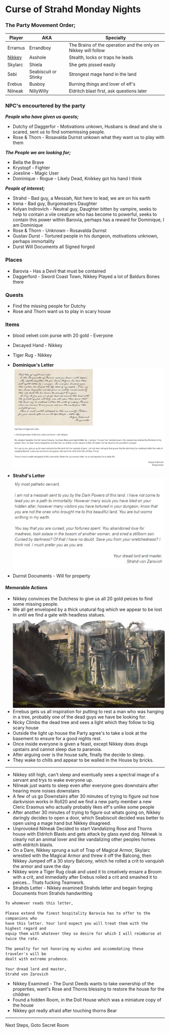 # Curse of Strahd Monday Nights

### The Party Movement Order;

|Player  |AKA           |Specialty                                                                  |
|---     |---           |---                                                                        |
|Erramus | Errandboy    | The Brains of the operation and the only on Nikkey will follow            |
|[Nikkey](Character.md)  | Asshole      | Stealth, locks or traps he leads                                          |   
|Skylarc | Shiela       | She gets pissed easily                                                    |
|Sebi    | Seabiscuit or Stinky | Strongest mage hand in the land                                   |
|Erebus  | Busboy       | Burning things and lover of elf's                                         |
|Nilneak | NillyWilly   | Eldritch blast first, ask questions later                                 | 

### NPC's encourtered by the party
___People who have given us quests;___ 
- Dutchy of Daggerfor - Motivations unkown, Husbans is dead and she is scared, sent us 
to find somemissing people.
- Rose & Thorn - Rosavalda Durnst unkown what they want us to play with them

___The People we are looking for;___ 
- Bella the Brave
- Krystopf - Fighter
- Joesline - Magic User 
- Dominique - Rogue - Likely Dead, Knikkey got his hand I think

___People of interest;___
- Strahd            - Bad guy, a Messiah, Not here to lead, we are on his earth
- Irena             - Bad guy,  Burgomasters Daughter
- Kolyan Indirovich - Neutral guy, Daughter bitten by vampire, seeks to help to contain a vile 
creature who has become to powerful, seeks to contain this power within Barovia, perhaps has a 
reward for Dominique, I am Dominique 
- Rose & Thorn      - Unknown - Rosavalda Durnst
- Gustav Durst      - Tortured people in his dungeon, motivations unknown, perhaps immortality
-  Durst Will Documents all Signed forged

### Places
- Barovia - Has a Devil that must be contained 
- Daggerford - Sword Coast Town, Nikkey Played a lot of Baldurs Bones there

### Quests 
- Find the missing people for Dutchy
- Rose and Thorn want us to play in scary house

### Items 
- blood velvet coin purse with 20 gold - Everyone
- Decayed Hand - Nikkey
- Tiger Rug - Nikkey
- __Dominique's Letter__
![link](images/BurgoMasterLetter.jpg)
- __Strahd's Letter__  
![StrahdLetter](images/StrahdLetter.jpg)

- Durnst Documents - Will for property

#### Memorable Actions
- Nikkey convinces the Dutchess to give us all 20 gold peices to find some missing people.
- We all get enveloped by a thick unatural fog which we appear to be lost in until we find a 
gate with headless statues.
![Gate](images/GatesofBarovia.jpg)
- Errebus gets us all inspiration for putting to rest a man who was hanging in a tree, probably 
one of the dead guys we have be looking for.
- Nicky Climbs the dead tree and sees a light  which they follow to big scary house
- Outside the light up house the Party agree's to take a look at the basement to ensure for a good 
nights rest.
- Once inside everyone is given a feast, except Nikkey does drugs upstairs and cannot sleep due to 
paranoia.
- After arguing over is the house safe, finally the decide to sleep.
- They wake to chills and appear to be walled in the House by bricks.

--------------------------------------------------------------------------------------
- Nikkey still high, can't sleep and eventually sees a spectral image of a servant and trys to wake 
everyone up. 
- Nilneak just wants to sleep even after everyone goes downstairs after hearing more noises downstairs
- A few of us go Downstairs after 30 minutes of trying to figure out how darkvision works in Roll20 
and we find a new party member a new Cleric Erasmus who actually probably likes elf's unlike some people
- After another 30 minutes  of trying to figure out whats going on, Nikkey daringly decides to open a door, 
which Seabiscuit decided was better to open using a mage hand but Nikkey disagreed.
- Unprovoked Nilneak Decided to start Vandalizing Rose and Thorns house with Eldritch Blasts and gets 
attack by glass eyed dog. Nilneak is clearly not an animal lover and like vandalizing other peoples 
homes with eldritch blasts.
- On a Dare, Nikkey sprung a suit of Trap of Magical Armor, Skylarc wrestled with the Magical Armor 
and threw it off the Balcong, then Nikkey Jumped off a 30 story Balcony, which he rolled a crit to 
vanquish the armor and save the day 
- Nikkey wore a Tiger Rug cloak and used it to creatively ensare a Broom with a crit, and immediatly 
after Erebus rolled a crit and smashed it to peices... Thats fucking Teamwork.
- Strahds Letter - Nikkey examined Strahds letter and begain forging Documents from Strahds handwritting 
```
To whomever reads this letter, 

Please extend the finest hospitality Barovia has to offer to the companions who 
have this letter. Your lord expect you will treat them with the highest regard and 
equip them with whatever they so desire for which I will reimburse at twice the rate.

The penalty for not honoring my wishes and accomodating these traveler's will be 
dealt with extreme prudence.

Your dread lord and master,
Strahd von Zarovich
```
- Nikkey Examined - The Durst Deeds wants to take ownership of the properties, want's Rose and Thorns 
blessing to restore the house for the children
- Found a hidden Room, in the Doll House which was a miniature copy of the house
- Nikkey got really afraid after touching thorns Bear
__________________________________________________________

Next Steps, Goto Secret Room 


 

